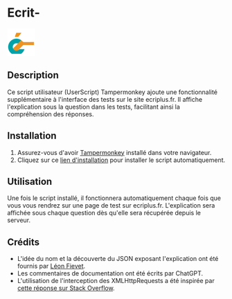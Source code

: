 # Ecrit-

![Logo](https://raw.githubusercontent.com/Pilgrimeru/ecrit-/main/ecritmoins.png)

## Description

Ce script utilisateur (UserScript) Tampermonkey ajoute une fonctionnalité supplémentaire à l'interface des tests sur le site ecriplus.fr. Il affiche l'explication sous la question dans les tests, facilitant ainsi la compréhension des réponses.

## Installation

1. Assurez-vous d'avoir [Tampermonkey](https://www.tampermonkey.net/) installé dans votre navigateur.
2. Cliquez sur ce [lien d'installation](https://raw.githubusercontent.com/Pilgrimeru/ecrit-/main/script.user.js) pour installer le script automatiquement.

## Utilisation

Une fois le script installé, il fonctionnera automatiquement chaque fois que vous vous rendrez sur une page de test sur ecriplus.fr. L'explication sera affichée sous chaque question dès qu'elle sera récupérée depuis le serveur.

## Crédits

- L'idée du nom et la découverte du JSON exposant l'explication ont été fournis par [Léon Fievet](https://github.com/Pixnop/).
- Les commentaires de documentation ont été écrits par ChatGPT.
- L'utilisation de l'interception des XMLHttpRequests a été inspirée par [cette réponse sur Stack Overflow](https://stackoverflow.com/questions/629671/how-can-i-intercept-xmlhttprequests-from-a-greasemonkey-script).